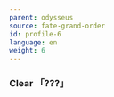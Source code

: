 ```yaml
---
parent: odysseus
source: fate-grand-order
id: profile-6
language: en
weight: 6
---
```


### Clear 「???」
